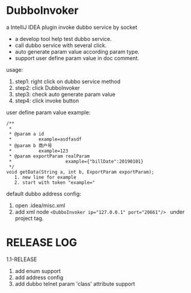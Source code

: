 # DubboInvoker
a IntelliJ IDEA plugin invoke dubbo service by socket

* a develop tool help test dubbo service.
* call dubbo service with several click.
* auto generate param value according param type.
* support user define param value in doc comment.
       
usage:
1. step1: right click on dubbo service method 
2. step2: click DubboInvoker 
3. step3: check auto generate param value 
4. step4: click invoke button


user define param value example:

    /**
     *
     * @param a id
     *          example=asdfasdf
     * @param b 商户号
     *          example=123
     * @param exportParam realParam
     *                    example={"billDate":20190101}
     */
    void getData(String a, int b, ExportParam exportParam);
       1. new line for example
       2. start with token "example="

default dubbo address config:
1. open .idea/misc.xml
2. add xml node 
```<DubboInvoker ip="127.0.0.1" port="20661"/> ```
under project tag.

# RELEASE LOG

1.1-RELEASE
1. add enum support
2. add address config 
3. add dubbo telnet param 'class' attribute support
